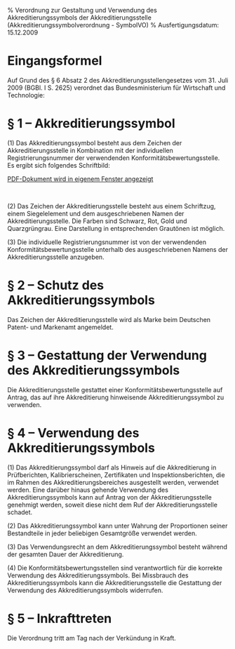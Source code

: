 % Verordnung zur Gestaltung und Verwendung des Akkreditierungssymbols der Akkreditierungsstelle  (Akkreditierungssymbolverordnung - SymbolVO)
% Ausfertigungsdatum: 15.12.2009
 
# Eingangsformel

Auf Grund des § 6 Absatz 2 des Akkreditierungsstellengesetzes vom 31. Juli 2009 (BGBl. I S. 2625) verordnet das Bundesministerium für Wirtschaft und Technologie:

# § 1 – Akkreditierungssymbol

(1) Das Akkreditierungssymbol besteht aus dem Zeichen der Akkreditierungsstelle in Kombination mit der individuellen Registrierungsnummer der verwendenden Konformitätsbewertungsstelle. Es ergibt sich folgendes Schriftbild:

<a href="../normengrafiken/bgbl1_2009/j3870-1_0010.pdf" class="jurextern" title="PDF-Dokument wird in eigenem Fenster geöffnet">PDF-Dokument wird in eigenem Fenster angezeigt</a>

  
 

(2) Das Zeichen der Akkreditierungsstelle besteht aus einem Schriftzug, einem Siegelelement und dem ausgeschriebenen Namen der Akkreditierungsstelle. Die Farben sind Schwarz, Rot, Gold und Quarzgrüngrau. Eine Darstellung in entsprechenden Grautönen ist möglich.

(3) Die individuelle Registrierungsnummer ist von der verwendenden Konformitätsbewertungsstelle unterhalb des ausgeschriebenen Namens der Akkreditierungsstelle anzugeben.

# § 2 – Schutz des Akkreditierungssymbols

Das Zeichen der Akkreditierungsstelle wird als Marke beim Deutschen Patent- und Markenamt angemeldet.

# § 3 – Gestattung der Verwendung des Akkreditierungssymbols

Die Akkreditierungsstelle gestattet einer Konformitätsbewertungsstelle auf Antrag, das auf ihre Akkreditierung hinweisende Akkreditierungssymbol zu verwenden.

# § 4 – Verwendung des Akkreditierungssymbols

(1) Das Akkreditierungssymbol darf als Hinweis auf die Akkreditierung in Prüfberichten, Kalibrierscheinen, Zertifikaten und Inspektionsberichten, die im Rahmen des Akkreditierungsbereiches ausgestellt werden, verwendet werden. Eine darüber hinaus gehende Verwendung des Akkreditierungssymbols kann auf Antrag von der Akkreditierungsstelle genehmigt werden, soweit diese nicht dem Ruf der Akkreditierungsstelle schadet.

(2) Das Akkreditierungssymbol kann unter Wahrung der Proportionen seiner Bestandteile in jeder beliebigen Gesamtgröße verwendet werden.

(3) Das Verwendungsrecht an dem Akkreditierungssymbol besteht während der gesamten Dauer der Akkreditierung.

(4) Die Konformitätsbewertungsstellen sind verantwortlich für die korrekte Verwendung des Akkreditierungssymbols. Bei Missbrauch des Akkreditierungssymbols kann die Akkreditierungsstelle die Gestattung der Verwendung des Akkreditierungssymbols widerrufen.

# § 5 – Inkrafttreten

Die Verordnung tritt am Tag nach der Verkündung in Kraft.
